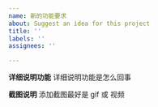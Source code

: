 ```yaml
---
name: 新的功能要求
about: Suggest an idea for this project
title: ''
labels: ''
assignees: ''

---
```


**详细说明功能**
详细说明功能是怎么回事

**截图说明**
添加截图最好是 gif 或 视频
